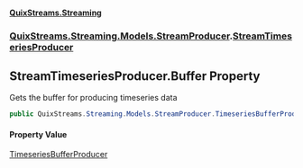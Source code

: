 #### [QuixStreams.Streaming](index.md 'index')
### [QuixStreams.Streaming.Models.StreamProducer](QuixStreams.Streaming.Models.StreamProducer.md 'QuixStreams.Streaming.Models.StreamProducer').[StreamTimeseriesProducer](StreamTimeseriesProducer.md 'QuixStreams.Streaming.Models.StreamProducer.StreamTimeseriesProducer')

## StreamTimeseriesProducer.Buffer Property

Gets the buffer for producing timeseries data

```csharp
public QuixStreams.Streaming.Models.StreamProducer.TimeseriesBufferProducer Buffer { get; }
```

#### Property Value
[TimeseriesBufferProducer](TimeseriesBufferProducer.md 'QuixStreams.Streaming.Models.StreamProducer.TimeseriesBufferProducer')
